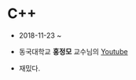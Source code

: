 # C++ 


- 2018-11-23 ~ 


- 동국대학교 **홍정모** 교수님의 [Youtube](https://www.youtube.com/playlist?list=PLNfg4W25Tapw5Yx4yuExHNybBIUk68aNz)


- 재밌다.

